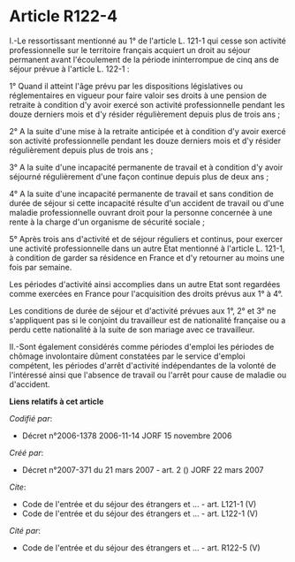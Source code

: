 # Article R122-4

I.-Le ressortissant mentionné au 1° de l'article L. 121-1 qui cesse son activité professionnelle sur le territoire français
acquiert un droit au séjour permanent avant l'écoulement de la période ininterrompue de cinq ans de séjour prévue à l'article
L. 122-1 : 

1° Quand il atteint l'âge prévu par les dispositions législatives ou réglementaires en vigueur pour faire valoir ses droits à
une pension de retraite à condition d'y avoir exercé son activité professionnelle pendant les douze derniers mois et d'y
résider régulièrement depuis plus de trois ans ; 

2° A la suite d'une mise à la retraite anticipée et à condition d'y avoir exercé son activité professionnelle pendant les
douze derniers mois et d'y résider régulièrement depuis plus de trois ans ; 

3° A la suite d'une incapacité permanente de travail et à condition d'y avoir séjourné régulièrement d'une façon continue
depuis plus de deux ans ; 

4° A la suite d'une incapacité permanente de travail et sans condition de durée de séjour si cette incapacité résulte d'un
accident de travail ou d'une maladie professionnelle ouvrant droit pour la personne concernée à une rente à la charge d'un
organisme de sécurité sociale ; 

5° Après trois ans d'activité et de séjour réguliers et continus, pour exercer une activité professionnelle dans un autre
Etat mentionné à l'article L. 121-1, à condition de garder sa résidence en France et d'y retourner au moins une fois par
semaine. 

Les périodes d'activité ainsi accomplies dans un autre Etat sont regardées comme exercées en France pour l'acquisition des
droits prévus aux 1° à 4°. 

Les conditions de durée de séjour et d'activité prévues aux 1°, 2° et 3° ne s'appliquent pas si le conjoint du travailleur
est de nationalité française ou a perdu cette nationalité à la suite de son mariage avec ce travailleur. 

II.-Sont également considérés comme périodes d'emploi les périodes de chômage involontaire dûment constatées par le service
d'emploi compétent, les périodes d'arrêt d'activité indépendantes de la volonté de l'intéressé ainsi que l'absence de travail
ou l'arrêt pour cause de maladie ou d'accident.

**Liens relatifs à cet article**

_Codifié par_:

  - Décret n°2006-1378 2006-11-14 JORF 15 novembre 2006

_Créé par_:

  - Décret n°2007-371 du 21 mars 2007 - art. 2 () JORF 22 mars 2007

_Cite_:

  - Code de l'entrée et du séjour des étrangers et ... - art. L121-1 (V)
  - Code de l'entrée et du séjour des étrangers et ... - art. L122-1 (V)

_Cité par_:

  - Code de l'entrée et du séjour des étrangers et ... - art. R122-5 (V)
